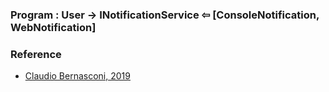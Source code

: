 ### Program : User → INotificationService ⇦ [ConsoleNotification, WebNotification]

### Reference
* [Claudio Bernasconi, 2019](https://www.youtube.com/watch?v=fvPPlY31glk)

